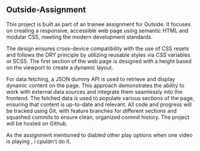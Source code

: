 ## Outside-Assignment

This project is built as part of an trainee assignment for Outside. It focuses on creating a responsive, accessible web page using semantic HTML and modular CSS, meeting the  modern development standards. 

The design ensures cross-device compatibility with the use of CSS resets and follows the DRY principle by utilizing reusable styles via CSS variables or SCSS. The first section of the web page is designed with a height based on the viewport to create a dynamic layout.

For data fetching, a JSON dummy API is used to retrieve and display dynamic content on the page. This approach demonstrates the ability to work with external data sources and integrate them seamlessly into the frontend. The fetched data is used to populate various sections of the page, ensuring that content is up-to-date and relevant. All code and progress will be tracked using Git, with feature branches for different sections and squashed commits to ensure clean, organized commit history. The project will be hosted on Github.


As the assignment mentioned to diabled other play options when one video is playing , i cpuldn't do it.